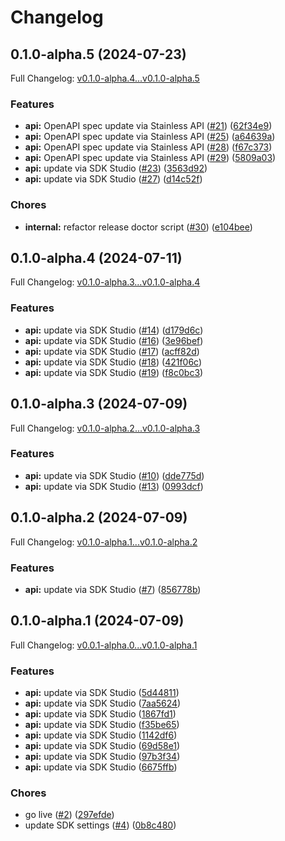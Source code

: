 # Changelog

## 0.1.0-alpha.5 (2024-07-23)

Full Changelog: [v0.1.0-alpha.4...v0.1.0-alpha.5](https://github.com/cyberapper/cadenza-lite-sdk-node/compare/v0.1.0-alpha.4...v0.1.0-alpha.5)

### Features

* **api:** OpenAPI spec update via Stainless API ([#21](https://github.com/cyberapper/cadenza-lite-sdk-node/issues/21)) ([62f34e9](https://github.com/cyberapper/cadenza-lite-sdk-node/commit/62f34e930d37b15425695c1d03d5fc9fdef31b97))
* **api:** OpenAPI spec update via Stainless API ([#25](https://github.com/cyberapper/cadenza-lite-sdk-node/issues/25)) ([a64639a](https://github.com/cyberapper/cadenza-lite-sdk-node/commit/a64639af36ef1c57b687e57ce3f326099ddea416))
* **api:** OpenAPI spec update via Stainless API ([#28](https://github.com/cyberapper/cadenza-lite-sdk-node/issues/28)) ([f67c373](https://github.com/cyberapper/cadenza-lite-sdk-node/commit/f67c373958e5a55f77406c48023f626b989a94b7))
* **api:** OpenAPI spec update via Stainless API ([#29](https://github.com/cyberapper/cadenza-lite-sdk-node/issues/29)) ([5809a03](https://github.com/cyberapper/cadenza-lite-sdk-node/commit/5809a0374e8a2c899f064ba58cbdd3cd39041013))
* **api:** update via SDK Studio ([#23](https://github.com/cyberapper/cadenza-lite-sdk-node/issues/23)) ([3563d92](https://github.com/cyberapper/cadenza-lite-sdk-node/commit/3563d9296310963dbc0b81eac1235621c8faa407))
* **api:** update via SDK Studio ([#27](https://github.com/cyberapper/cadenza-lite-sdk-node/issues/27)) ([d14c52f](https://github.com/cyberapper/cadenza-lite-sdk-node/commit/d14c52f7e30fe0bbdbe7fdd228f796d1234829db))


### Chores

* **internal:** refactor release doctor script ([#30](https://github.com/cyberapper/cadenza-lite-sdk-node/issues/30)) ([e104bee](https://github.com/cyberapper/cadenza-lite-sdk-node/commit/e104bee29f887a42c7fed49381d69476cac77ff1))

## 0.1.0-alpha.4 (2024-07-11)

Full Changelog: [v0.1.0-alpha.3...v0.1.0-alpha.4](https://github.com/cyberapper/cadenza-lite-sdk-node/compare/v0.1.0-alpha.3...v0.1.0-alpha.4)

### Features

* **api:** update via SDK Studio ([#14](https://github.com/cyberapper/cadenza-lite-sdk-node/issues/14)) ([d179d6c](https://github.com/cyberapper/cadenza-lite-sdk-node/commit/d179d6c640c497822dd9fd7d0c9c580ccd5b3184))
* **api:** update via SDK Studio ([#16](https://github.com/cyberapper/cadenza-lite-sdk-node/issues/16)) ([3e96bef](https://github.com/cyberapper/cadenza-lite-sdk-node/commit/3e96bef2cb3fa6289488a48e6a718a8d8040691b))
* **api:** update via SDK Studio ([#17](https://github.com/cyberapper/cadenza-lite-sdk-node/issues/17)) ([acff82d](https://github.com/cyberapper/cadenza-lite-sdk-node/commit/acff82d027d1bcd1ad2554a0e4aa716491395f33))
* **api:** update via SDK Studio ([#18](https://github.com/cyberapper/cadenza-lite-sdk-node/issues/18)) ([421f06c](https://github.com/cyberapper/cadenza-lite-sdk-node/commit/421f06cd1f006c4db6bb45efc5b1b846cafab4c7))
* **api:** update via SDK Studio ([#19](https://github.com/cyberapper/cadenza-lite-sdk-node/issues/19)) ([f8c0bc3](https://github.com/cyberapper/cadenza-lite-sdk-node/commit/f8c0bc36a242170413dc87284cc222c0a56b0e50))

## 0.1.0-alpha.3 (2024-07-09)

Full Changelog: [v0.1.0-alpha.2...v0.1.0-alpha.3](https://github.com/cyberapper/cadenza-lite-sdk-node/compare/v0.1.0-alpha.2...v0.1.0-alpha.3)

### Features

* **api:** update via SDK Studio ([#10](https://github.com/cyberapper/cadenza-lite-sdk-node/issues/10)) ([dde775d](https://github.com/cyberapper/cadenza-lite-sdk-node/commit/dde775dcfc5bfa1c627004ee015b45806524fbf3))
* **api:** update via SDK Studio ([#13](https://github.com/cyberapper/cadenza-lite-sdk-node/issues/13)) ([0993dcf](https://github.com/cyberapper/cadenza-lite-sdk-node/commit/0993dcf5bfea22fac0628fac76804b332b32c1ac))

## 0.1.0-alpha.2 (2024-07-09)

Full Changelog: [v0.1.0-alpha.1...v0.1.0-alpha.2](https://github.com/cyberapper/cadenza-lite-sdk-node/compare/v0.1.0-alpha.1...v0.1.0-alpha.2)

### Features

* **api:** update via SDK Studio ([#7](https://github.com/cyberapper/cadenza-lite-sdk-node/issues/7)) ([856778b](https://github.com/cyberapper/cadenza-lite-sdk-node/commit/856778b7482e6ab53e16b0228ba9c171baa77ca9))

## 0.1.0-alpha.1 (2024-07-09)

Full Changelog: [v0.0.1-alpha.0...v0.1.0-alpha.1](https://github.com/cyberapper/cadenza-lite-sdk-node/compare/v0.0.1-alpha.0...v0.1.0-alpha.1)

### Features

* **api:** update via SDK Studio ([5d44811](https://github.com/cyberapper/cadenza-lite-sdk-node/commit/5d448111189dfd55dc845146ffbc6cb6c92d20d0))
* **api:** update via SDK Studio ([7aa5624](https://github.com/cyberapper/cadenza-lite-sdk-node/commit/7aa5624253ab04cc294637d6cea859418318fb52))
* **api:** update via SDK Studio ([1867fd1](https://github.com/cyberapper/cadenza-lite-sdk-node/commit/1867fd1f4a9d2ab16b62b238de5985edd53a79c7))
* **api:** update via SDK Studio ([f35be65](https://github.com/cyberapper/cadenza-lite-sdk-node/commit/f35be65d0bca35b9388fce12ec6b201c4cbd8fc6))
* **api:** update via SDK Studio ([1142df6](https://github.com/cyberapper/cadenza-lite-sdk-node/commit/1142df6d71661399ffebff584f9a72c4f081ecdd))
* **api:** update via SDK Studio ([69d58e1](https://github.com/cyberapper/cadenza-lite-sdk-node/commit/69d58e1d4915674c35ff497b4dd6c1d82d82ff91))
* **api:** update via SDK Studio ([97b3f34](https://github.com/cyberapper/cadenza-lite-sdk-node/commit/97b3f3475057217da6fb0f92d4ddafc74e26a372))
* **api:** update via SDK Studio ([6675ffb](https://github.com/cyberapper/cadenza-lite-sdk-node/commit/6675ffb8cbdabb77bc630b53226039e2e258191f))


### Chores

* go live ([#2](https://github.com/cyberapper/cadenza-lite-sdk-node/issues/2)) ([297efde](https://github.com/cyberapper/cadenza-lite-sdk-node/commit/297efde1cac91c66b134b491c8e35d13f63ce30e))
* update SDK settings ([#4](https://github.com/cyberapper/cadenza-lite-sdk-node/issues/4)) ([0b8c480](https://github.com/cyberapper/cadenza-lite-sdk-node/commit/0b8c480b5a603e519fcb82c1372644cfd268b852))

